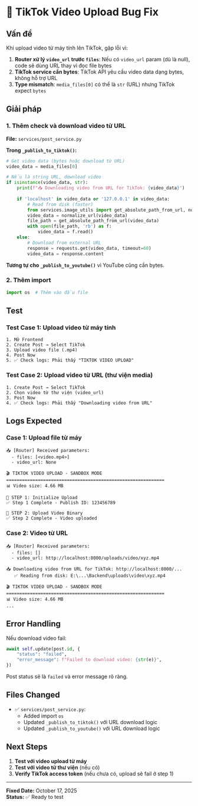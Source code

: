 # 🐛 TikTok Video Upload Bug Fix

## Vấn đề

Khi upload video từ máy tính lên TikTok, gặp lỗi vì:

1. **Router xử lý `video_url` trước `files`**: Nếu có `video_url` param (dù là null), code sẽ dùng URL thay vì đọc file bytes
2. **TikTok service cần bytes**: TikTok API yêu cầu video data dạng bytes, không hỗ trợ URL
3. **Type mismatch**: `media_files[0]` có thể là `str` (URL) nhưng TikTok expect `bytes`

## Giải pháp

### 1. Thêm check và download video từ URL

**File:** `services/post_service.py`

**Trong `_publish_to_tiktok()`:**

```python
# Get video data (bytes hoặc download từ URL)
video_data = media_files[0]

# Nếu là string URL, download video
if isinstance(video_data, str):
    print(f"📥 Downloading video from URL for TikTok: {video_data}")
    
    if 'localhost' in video_data or '127.0.0.1' in video_data:
        # Read from disk (faster)
        from services.image_utils import get_absolute_path_from_url, normalize_url
        video_data = normalize_url(video_data)
        file_path = get_absolute_path_from_url(video_data)
        with open(file_path, 'rb') as f:
            video_data = f.read()
    else:
        # Download from external URL
        response = requests.get(video_data, timeout=60)
        video_data = response.content
```

**Tương tự cho `_publish_to_youtube()`** vì YouTube cũng cần bytes.

### 2. Thêm import

```python
import os  # Thêm vào đầu file
```

## Test

### Test Case 1: Upload video từ máy tính

```
1. Mở Frontend
2. Create Post → Select TikTok
3. Upload video file (.mp4)
4. Post Now
5. ✅ Check logs: Phải thấy "TIKTOK VIDEO UPLOAD"
```

### Test Case 2: Upload video từ URL (thư viện media)

```
1. Create Post → Select TikTok
2. Chọn video từ thư viện (video_url)
3. Post Now
4. ✅ Check logs: Phải thấy "Downloading video from URL"
```

## Logs Expected

### Case 1: Upload file từ máy

```
📥 [Router] Received parameters:
  - files: [<video.mp4>]
  - video_url: None

🎬 TIKTOK VIDEO UPLOAD - SANDBOX MODE
============================================================
📊 Video size: 4.66 MB

📍 STEP 1: Initialize Upload
✅ Step 1 Complete - Publish ID: 123456789

📍 STEP 2: Upload Video Binary
✅ Step 2 Complete - Video uploaded
```

### Case 2: Video từ URL

```
📥 [Router] Received parameters:
  - files: []
  - video_url: http://localhost:8000/uploads/video/xyz.mp4

📥 Downloading video from URL for TikTok: http://localhost:8000/...
   ✅ Reading from disk: E:\...\Backend\uploads\video\xyz.mp4

🎬 TIKTOK VIDEO UPLOAD - SANDBOX MODE
============================================================
📊 Video size: 4.66 MB
...
```

## Error Handling

Nếu download video fail:

```python
await self.update(post.id, {
    "status": "failed",
    "error_message": f"Failed to download video: {str(e)}",
})
```

Post status sẽ là `failed` và error message rõ ràng.

## Files Changed

- ✅ `services/post_service.py`:
  - Added import `os`
  - Updated `_publish_to_tiktok()` với URL download logic
  - Updated `_publish_to_youtube()` với URL download logic

## Next Steps

1. **Test với video upload từ máy**
2. **Test với video từ thư viện** (nếu có)
3. **Verify TikTok access token** (nếu chưa có, upload sẽ fail ở step 1)

---

**Fixed Date:** October 17, 2025  
**Status:** ✅ Ready to test
